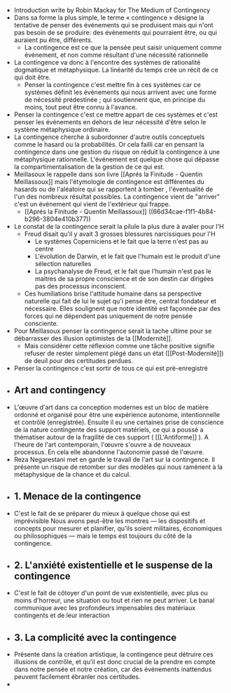 - Introduction write by Robin Mackay for The Medium of Contingency
- Dans sa forme la plus simple, le terme « contingence » désigne la tentative de penser des événements qui se produisent mais qui n'ont pas besoin de se produire: des événements qui pourraient être, ou qui auraient pu être, différents.
	- La contingence est ce que la pensée peut saisir uniquement comme événement, et non comme résultant d'une nécessité rationnelle
- La contingence va donc à l'encontre des systèmes de rationalité dogmatique et métaphysique. La linéarité du temps crée un récit de ce qui doit être.
	- Penser la contingence c'est mettre fin à ces systèmes car ce systèmes définit les événements qui nous arrivent avec une forme de nécessité prédestinée ; qui soutiennent que, en principe du moins, tout peut être connu à l'avance.
- Penser la contingence c'est ce mettre appart de ces systèmes et c'est penser les événements en dehors de leur nécessité d'être selon le système métaphysique ordinaire.
- La contingence cherche à subordonner d'autre outils conceptuels comme le hasard ou la probabilités. Or cela failli car en pensant la contingence dans une gestion du risque on réduit la contingence à une métaphysique rationnelle. L'événement est quelque chose qui dépasse la compartimentalisation de la gestion de ce qui est.
- Meillasoux le rappelle dans son livre [[Aprés la Finitude - Quentin Meillassoux]] mais l'étymologie de contingence est différentes du hasards ou de l'aléatoire qui se rapportent à tomber , l'éventualité de l'un des nombreux résultat possibles. La contingence vient de "arriver" c'est un événement qui vient de l'extérieur qui frappe.
	- [[Aprés la Finitude - Quentin Meillassoux]] ((66d34cae-f1f1-4b84-b296-3804e410b377))
- Le constat de la contingence serait la pilule la plus dure à avaler pour l'H
	- Freud disait qu'il y avait 3 grosses blessures narcissiques pour l'H
		- Le systèmes Coperniciens et le fait que la terre n'est pas au centre
		- L'évolution de Darwin, et le fait que l'humain est le produit d'une sélection naturelles
		- La psychanalyse de Freud, et le fait que l'humain n'est pas le maitres de sa propre conscience et de son destin car dirigées pas des processus inconscient.
	- Ces humiliations brise l'attitude humaine dans sa perspective naturelle qui fait de lui le sujet qu'i pense être, central fondateur et nécessaire. Elles soulignent que notre identité est façonnée par des forces qui ne dépendent pas uniquement de notre pensée consciente.
- Pour Meillasoux penser la contingence serait la tache ultime pour se débarrasser des illusion optimistes de la [[Modernité]].
	- Mais considérer cette réflexion comme une tâche positive signifie refuser de rester simplement piégé dans un état ([[Post-Modernité]]) de deuil pour des certitudes perdues.
- Penser la contingence c'est sortir de tous ce qui est pré-enregistré
- ## Art and contingency
- L'œuvre d'art dans ca conception modernes est un bloc de matière ordonné et organisé pour être une expérience autonome, intentionnelle et contrôlé (enregistrée). Ensuite il eu une certaines prise de conscience de la nature contingente des support matériels, ce qui a poussé a thématiser autour de la fragilité de ces support ( [[L'Antiforme]] ). A l'heure de l'art contemporain, l'œuvre s'ouvre a de nouveaux processus. En cela elle abandonne l'autonomie passé de l'œuvre.
- Reza Negarestani met en garde le travail de l'art sur la contingence. Il présente un risque de retomber sur des modèles qui nous ramènent à la métaphysique de la chance et du calcul.
- ## 1. Menace de la contingence
- C'est le fait de se préparer du mieux à quelque chose qui est imprévisible Nous avons peut-être les montres — les dispositifs et concepts pour mesurer et planifier, qu'ils soient militaires, économiques ou philosophiques — mais le temps est toujours du côté de la contingence.
- ## 2. L'anxiété existentielle et le suspense de la contingence
- C'est le fait de côtoyer d'un point de vue existentielle, avec plus ou moins d'horreur, une situation ou tout et rien ne peut arriver. Le banal communique avec les profondeurs impensables des matériaux contingents et de leur interaction
- ## 3. La complicité avec la contingence
- Présente dans la création artistique, la contingence peut détruire ces illusions de contrôle, et qu'il est donc crucial de la prendre en compte dans notre pensée et notre création, car des événements inattendus peuvent facilement ébranler nos certitudes.
-